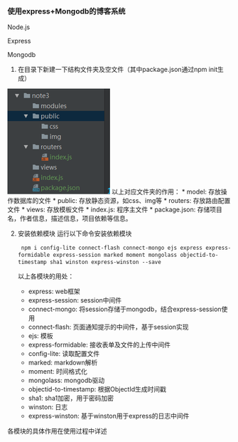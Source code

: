### 使用express+Mongodb的博客系统
Node.js

Express

Mongodb


1. 在目录下新建一下结构文件夹及空文件（其中package.json通过npm init生成）

![](https://github.com/865077695/nodelearn/blob/master/zImg/1.png)
以上对应文件夹的作用：
    * model: 存放操作数据库的文件
    * public:  存放静态资源，如css、img等
    * routers: 存放路由配置文件
    * views: 存放模板文件
    * index.js: 程序主文件
    * package.json: 存储项目名，作者信息，描述信息，项目依赖等信息。
    
2. 安装依赖模块
运行以下命令安装依赖模块

        npm i config-lite connect-flash connect-mongo ejs express express-formidable express-session marked moment mongolass objectid-to-timestamp sha1 winston express-winston --save
    以上各模块的用处：
    * express: web框架
    * express-session: session中间件
    * connect-mongo: 将session存储于mongodb，结合express-session使用
    * connect-flash: 页面通知提示的中间件，基于session实现
    * ejs: 模板
    * express-formidable: 接收表单及文件的上传中间件
    * config-lite: 读取配置文件
    * marked: markdown解析
    * moment: 时间格式化
    * mongolass: mongodb驱动
    * objectid-to-timestamp: 根据ObjectId生成时间戳
    * sha1: sha1加密，用于密码加密
    * winston: 日志
    * express-winston: 基于winston用于express的日志中间件
    
各模块的具体作用在使用过程中详述
    
